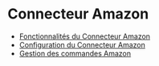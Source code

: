 # Connecteur Amazon

  * [Fonctionnalités du Connecteur Amazon](amazon_connector/features)
  * [Configuration du Connecteur Amazon](amazon_connector/setup)
  * [Gestion des commandes Amazon](amazon_connector/manage)

